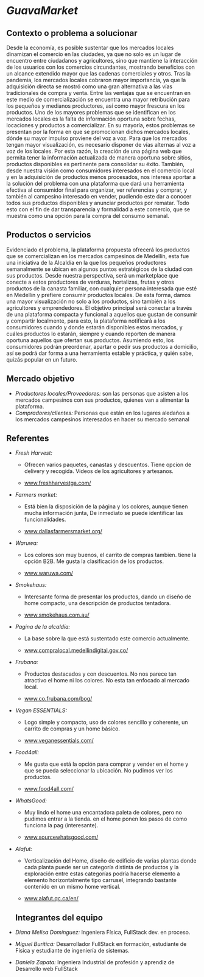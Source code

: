 
# $GuavaMarket$

## Contexto o problema a solucionar

Desde la economía, es posible sustentar que los mercados locales dinamizan el comercio en las ciudades, ya que no solo es un lugar de encuentro entre ciudadanos y agricultores, sino que mantiene la interacción de los usuarios con los comercios circundantes, mostrando beneficios con un alcance extendido mayor que las cadenas comerciales y otros. Tras la pandemia, los mercados locales cobraron mayor importancia, ya que la adquisición directa se mostró como una gran alternativa a las vías tradicionales de compra y venta. Entre las ventajas que se encuentran en este medio de comercialización se encuentra una mayor retribución para los pequeños y medianos productores, así como mayor frescura en los productos. Uno de los mayores problemas que se identifican en los mercados locales es la falta de información oportuna sobre fechas, locaciones y productos a comercializar. En su mayoría, estos problemas se presentan por la forma en que se promocionan dichos mercados locales, dónde su mayor impulso proviene del voz a voz.
Para que los mercados tengan mayor visualización, es necesario disponer de vías alternas al voz a voz de los locales. Por esta razón, la creación de una página web que permita tener la información actualizada de manera oportuna sobre sitios, productos disponibles es pertinente para consolidar su éxito. También, desde nuestra visión como consumidores interesados en el comercio local y en la adquisición de productos menos procesados, nos interesa aportar a la solución del problema con una plataforma que dará una herramienta efectiva al consumidor final para organizar, ver referencias y comprar, y también al campesino interesado en vender, pudiendo este dar a conocer todos sus productos disponibles y anunciar productos por rematar. Todo esto con el fin de dar transparencia y formalidad a este comercio, que se muestra como una opción para la compra del consumo semanal.


## Productos o servicios
Evidenciado el problema, la plataforma propuesta ofrecerá los productos que se comercializan en los mercados campesinos de Medellín, esta fue una iniciativa de la Alcaldía en la que los pequeños productores semanalmente se ubican en algunos puntos estratégicos de la ciudad con sus productos. Desde nuestra perspectiva, será un marketplace que conecte a estos productores de verduras, hortalizas, frutas y otros productos de la canasta familiar, con cualquier persona interesada que esté en Medellín y prefiere consumir productos locales. De esta forma, damos una mayor visualización no solo a los productos, sino también a los agricultores y emprendedores. El objetivo principal será conectar a través de una plataforma compacta y funcional a aquellos que gustan de consumir y compartir localmente, para esto, la plataforma notificará a los consumidores cuando y donde estarán disponibles estos mercados, y cuáles productos lo estarán, siempre y cuando reporten de manera oportuna aquellos que ofertan sus productos. Asumiendo esto, los consumidores podrán preordenar, apartar o pedir sus productos a domicilio, así se podrá dar forma a una herramienta estable y práctica, y quién sabe, quizás popular en un futuro.

## Mercado objetivo
* *Productores locales/Proveedores:* son las personas que asisten a los mercados campesinos con sus productos, quienes van a alimentar la plataforma.
* *Compradores/clientes:* Personas que están en los lugares aledaños a los mercados campesinos interesados en hacer su mercado semanal

## Referentes

* *Fresh Harvest:*
  * Ofrecen varios paquetes, canastas y descuentos. Tiene opcion de delivery y recogida. Videos de los agricultores y artesanos.

  * www.freshharvestga.com/

* *Farmers market:*

  * Está bien la disposición de la página y los colores, aunque tienen mucha información junta, De inmediato se puede identificar las funcionalidades.

  * www.dallasfarmersmarket.org/

* *Waruwa:*

  * Los colores son muy buenos, el carrito de compras tambien. tiene la opción B2B. Me gusta la clasificación de los productos.

  * www.waruwa.com/

* *Smokehaus:*

  * Interesante forma de presentar los productos, dando un diseño de home compacto, una descripción de productos tentadora.

  * www.smokehaus.com.au/

* *Pagina de la alcaldía:*

  * La base sobre la que está sustentado este comercio actualmente.

  * www.compralocal.medellindigital.gov.co/

* *Frubana:*

  * Productos destacados y con descuentos. No nos parece tan atractivo el home ni los colores. No esta tan enfocado al mercado local.

  * www.co.frubana.com/bog/

* *Vegan ESSENTIALS:*

  * Logo simple y compacto, uso de colores sencillo y coherente, un carrito de compras y un home básico.

  * www.veganessentials.com/

* *Food4all:*

  * Me gusta que está la opción para comprar y vender en el home y que se pueda seleccionar la ubicación. No pudimos ver los productos.

  * www.food4all.com/

* *WhatsGood:*

  * Muy lindo el home una encantadora paleta de colores, pero no pudimos entrar a la tienda. en el home ponen los pasos de como funciona la pag (interesante).

  * www.sourcewhatsgood.com/

* *Alafut:*

  * Verticalización del Home, diseño de edificio de varias plantas donde cada planta puede ser un categoría distinta de productos y la exploración entre estas categorías podría hacerse elemento a elemento horizontalmente tipo carrusel, integrando bastante contenido en un mismo home vertical.

  * www.alafut.qc.ca/en/

  ## Integrantes del equipo
* *Diana Melisa Domínguez:* Ingeniera Física, FullStack dev. en proceso.
* *Miguel Buriticá:* Desarrollador FullStack en formación, estudiante de Física y estudiante de ingeniería de sistemas.
* *Daniela Zapata:* Ingeniera Industrial de profesión y aprendiz de Desarrollo web FullStack

